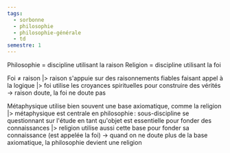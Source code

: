 ```yaml
---
tags:
  - sorbonne
  - philosophie
  - philosophie-générale
  - td
semestre: 1
---
```

Philosophie = discipline utilisant la raison
Religion = discipline utilisant la foi

Foi $\neq$ raison
|> raison s'appuie sur des raisonnements fiables faisant appel à la logique
|> foi utilise les croyances spirituelles pour construire des vérités
-> raison doute, la foi ne doute pas

Métaphysique utilise bien souvent une base axiomatique, comme la religion
|> métaphysique est centrale en philosophie : sous-discipline se questionnant sur l'étude en tant qu'objet est essentielle pour fonder des connaissances
|> religion utilise aussi cette base pour fonder sa connaissance (est appelée la foi)
-> quand on ne doute plus de la base axiomatique, la philosophie devient une religion